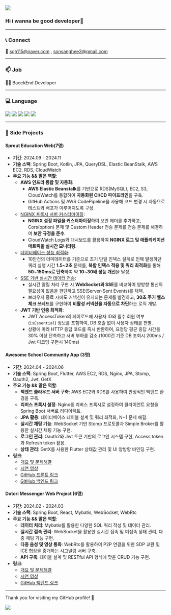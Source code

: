 <img src="https://capsule-render.vercel.app/api?type=waving&color=auto&height=200&section=header&text=Welcome&fontSize=90" />

### Hi i wanna be good developer👋

<!--
**Higangssh/Higangssh** is a ✨ _special_ ✨ repository because its `README.md` (this file) appears on your GitHub profile.

Here are some ideas to get you started:

- 🔭 I’m currently working on ...
- 🌱 I’m currently learning ...
- 👯 I’m looking to collaborate on ...
- 🤔 I’m looking for help with ...
- 💬 Ask me about ...
- 📫 How to reach me: ...
- 😄 Pronouns: ...
- ⚡ Fun fact: ...
-->
---
### 📞 **Connect**
📧 sgh115@naver.com , sonsanghee3@gmail.com

---

### 📫 **Job**
👨‍💻 BacekEnd Developer

---

### 💻 **Language**
<div >
	<img src="https://img.shields.io/badge/Java-007396?style=flat&logo=Java&logoColor=white" />
	<img src="https://img.shields.io/badge/Kotlin-0095D5?style=flat&logo=Kotlin&logoColor=white" />
	<img src="https://img.shields.io/badge/TypeScript-3178C6?style=flat&logo=TypeScript&logoColor=white" />
	<img src="https://img.shields.io/badge/JavaScript-F7DF1E?style=flat&logo=JavaScript&logoColor=white" />
	<img src="https://img.shields.io/badge/Dart-0175C2?style=flat&logo=Dart&logoColor=white" />
</div>

---

### 💼 **Side Projects**
#### Sprout Education Web(7명)
- **기간**: 2024.09 - 2024.11
- **기술 스택**: Spring Boot, Kotlin, JPA, QueryDSL, Elastic BeanStalk, AWS EC2, RDS, CloudWatch
- **주요 기능 && 맡은 역할**:
  - **AWS 인프라 통합 및 자동화**:
    - **AWS Elastic Beanstalk**를 기반으로 RDS(MySQL), EC2, S3, CloudWatch를 통합하여 **자동화된 CI/CD 파이프라인**을 구축.
    - GitHub Actions 및 AWS CodePipeline을 사용해 코드 변경 시 자동으로 테스트와 배포가 이루어지도록 구성.
  - [NGINX 프록시 서버 커스터마이징](https://velog.io/@son93/Cors%EC%99%80-Preflightfeat.Nginx%EC%97%90-%EA%B4%80%ED%95%98%EC%97%AC):
    - **NGINX 설정 파일을 커스터마이징**하여 보안 헤더를 추가하고, Cors(option) 문제 및 Custom Header 전송 문제를 전송 문제를 해결하여 **보안 규정을 준수**.
    - CloudWatch Logs와 대시보드를 활용하여 **NGINX 로그 및 애플리케이션 메트릭을 실시간 모니터링**.
  - [데이터베이스 성능 최적화](https://velog.io/@son93/%EB%8B%A8%EC%9D%BC-%EC%9D%B8%EB%8D%B1%EC%8A%A4-vs-%EB%B3%B5%ED%95%A9-%EC%9D%B8%EB%8D%B1%EC%8A%A4-%EC%84%B1%EB%8A%A5-%EB%B9%84%EA%B5%90%EC%99%80-%EC%B5%9C%EC%A0%81%ED%99%94-%EC%82%AC%EB%A1%80):
    - 10만건의 더미데이터를 기준으로 초기 단일 인덱스 설계로 인해 발생하던 쿼리 실행 시간 **1.5~2초** 문제를, **복합 인덱스 적용 및 쿼리 최적화**를 통해 **50~150ms로 단축**하여 약 **10~30배 성능 개선**을 달성.
  - [SSE 기반 실시간 데이터 전송](https://velog.io/@son93/WebSocket-vs-SSE-%EC%96%B8%EC%A0%9C-%EC%96%B4%EB%96%BB%EA%B2%8C-%EC%82%AC%EC%9A%A9%ED%95%B4%EC%95%BC-%ED%95%A0%EA%B9%8C-feat.-Spring-Webflux):
    - 실시간 알림 처리 구현 시 **WebSocket과 SSE**를 비교하여 양방향 통신의 필요성이 없음을 판단하고 SSE(Server-Sent Events)를 채택.
    - 브라우저 종료 시에도 커넥션이 유지되는 문제를 발견하고, **30초 주기 헬스체크 쓰레드**를 구현하여 **비활성 커넥션을 자동으로 차단**하는 로직 개발.
  - **JWT 기반 인증 최적화**:
    - JWT AccessToken의 페이로드에 사용자 ID와 필수 회원 여부(`isEssential`) 정보를 포함하여, DB 호출 없이 사용자 상태를 판별.
    - 상황에 따라 HTTP 응답 코드를 즉시 반환하여, 요청당 평균 응답 시간을 30% 이상 단축하고 서버 부하를 감소.(1000건 기준  DB 조회시 200ms / Jwt 디코딩 구현시 140ms)

#### Awesome School Community App (3명)
- **기간**: 2024.04 - 2024.06
- **기술 스택**: Spring Boot, Flutter, AWS EC2, RDS, Nginx, JPA, Stomp, Oauth2, Jwt, GetX
- **주요 기능 && 맡은 역할**:
    - **백엔드 클라우드 서버 구축**: AWS EC2와 RDS를 사용하여 안정적인 백엔드 환경을 구축.
    - **리버스 프록시 설정**: Nginx를 리버스 프록시로 설정하여 클라이언트 요청을 Spring Boot 서버로 리다이렉트.
    - **JPA 활용**: 데이터베이스 테이블 설계 및 쿼리 최적화, N+1 문제 해결.
    - **실시간 채팅 기능**: WebSocket 기반 Stomp 프로토콜과 Simple Broker를 활용한 실시간 채팅 기능 구현.
    - **로그인 관리**: Oauth2와 Jwt 토큰 기반의 로그인 시스템 구현, Access token과 Refresh token 활용.
    - **상태 관리**: GetX를 사용한 Flutter 상태값 관리 및 UI 양방향 바인딩 구현.
- **링크**: 
  - [개요 및 문제해결](https://www.notion.so/2ea3e9b350f54686abddce1c4a282def)
  - [시연 영상](https://www.youtube.com/watch?v=NuTWiTgqucM)
  - [GitHub 프론트 링크](https://github.com/Higangssh/asome-fe-flutter)
  - [GitHub 백엔드 링크](https://github.com/Higangssh/Awesome_Baek)

#### Dotori Messenger Web Project (6명)
- **기간**: 2024.02 - 2024.03
- **기술 스택**: Spring Boot, React, Mybatis, WebSocket, WebRtc
- **주요 기능 && 맡은 역할**:
    - **데이터 처리**: Mybatis를 활용한 다양한 SQL 쿼리 작성 및 데이터 관리.
    - **실시간 접속 관리**: WebSocket을 활용한 실시간 접속 및 미접속 상태 관리, 다중 채팅 기능 구현.
    - **다중 음성 및 영상 통화**: WebRtc를 활용하여 P2P 연결을 위한 SDP 교환 및 ICE 협상을 중개하는 시그널링 서버 구축.
    - **API 구축**: 테이블 설계 및 RESTful API 형식에 맞춘 CRUD 기능 구현.
- **링크**: 
  - [개요 및 문제해결](https://robust-shoulder-1c6.notion.site/dotori-b47604655bd74e388a0b33d72f1e6677)
  - [시연 영상](https://www.youtube.com/watch?v=jVMS_riHU-0&t=2s)
  - [GitHub 백엔드 링크](https://github.com/Higangssh/acorn-final-be)

---

<div>
  <p>Thank you for visiting my GitHub profile! 🙏</p>
  <p>
    <a href="https://github.com/Higangssh">
      <img src="https://img.shields.io/badge/GitHub-181717?style=flat&logo=github&logoColor=white" />
    </a>
  </p>
</div>

